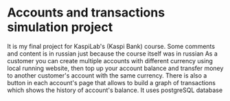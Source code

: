 # Accounts and transactions simulation project
It is my final project for KaspiLab's (Kaspi Bank) course. Some comments and content is in russian just because the course itself was in russian 
As a customer you can create multiple accounts with different currency using local running website, then top up your account balance and transfer money to another customer's account with the same currency. There is also a button in each account's page that allows to build a graph of transactions which shows the history of account's balance. It uses postgreSQL database

